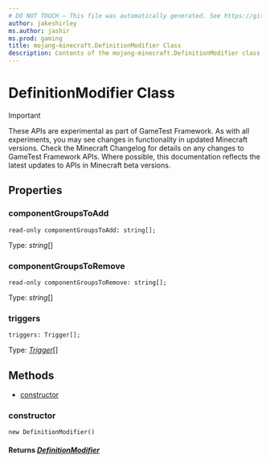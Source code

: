 ```yaml
---
# DO NOT TOUCH — This file was automatically generated. See https://github.com/Mojang/MinecraftScriptingApiDocsGenerator to modify descriptions, examples, etc.
author: jakeshirley
ms.author: jashir
ms.prod: gaming
title: mojang-minecraft.DefinitionModifier Class
description: Contents of the mojang-minecraft.DefinitionModifier class.
---
```

# DefinitionModifier Class
>[!IMPORTANT]
>These APIs are experimental as part of GameTest Framework. As with all experiments, you may see changes in functionality in updated Minecraft versions. Check the Minecraft Changelog for details on any changes to GameTest Framework APIs. Where possible, this documentation reflects the latest updates to APIs in Minecraft beta versions.

## Properties
### **componentGroupsToAdd**
`read-only componentGroupsToAdd: string[];`

Type: *string*[]


### **componentGroupsToRemove**
`read-only componentGroupsToRemove: string[];`

Type: *string*[]


### **triggers**
`triggers: Trigger[];`

Type: [*Trigger*](Trigger.md)[]



## Methods
- [constructor](#constructor)
  
### **constructor**
`
new DefinitionModifier()
`


#### **Returns** [*DefinitionModifier*](DefinitionModifier.md)



